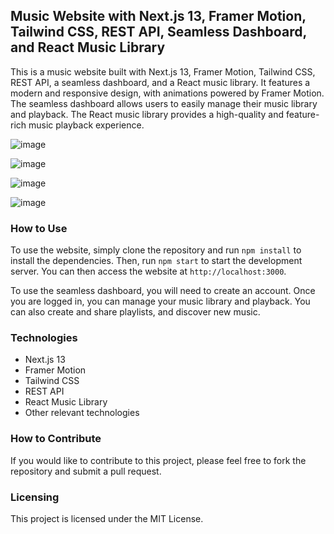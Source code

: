 ## Music Website with Next.js 13, Framer Motion, Tailwind CSS, REST API, Seamless Dashboard, and React Music Library

This is a music website built with Next.js 13, Framer Motion, Tailwind CSS, REST API, a seamless dashboard, and a React music library. It features a modern and responsive design, with animations powered by Framer Motion. The seamless dashboard allows users to easily manage their music library and playback. The React music library provides a high-quality and feature-rich music playback experience.

![image](https://github.com/Akshat171/Music_website_page/assets/81281246/f521cf8e-1f18-4358-b5da-1dd2cf5dfc73)

![image](https://github.com/Akshat171/Music_website_page/assets/81281246/b8a5da98-c8da-4384-b0ab-ed4977e6606d)

![image](https://github.com/Akshat171/Music_website_page/assets/81281246/202efce3-e645-4ef8-91e1-f05502a79013)

![image](https://github.com/Akshat171/Music_website_page/assets/81281246/8278f160-dc82-4d79-b0f1-efda03222862)

### How to Use

To use the website, simply clone the repository and run `npm install` to install the dependencies. Then, run `npm start` to start the development server. You can then access the website at `http://localhost:3000`.

To use the seamless dashboard, you will need to create an account. Once you are logged in, you can manage your music library and playback. You can also create and share playlists, and discover new music.

### Technologies

* Next.js 13
* Framer Motion
* Tailwind CSS
* REST API
* React Music Library
* Other relevant technologies

### How to Contribute

If you would like to contribute to this project, please feel free to fork the repository and submit a pull request.

### Licensing

This project is licensed under the MIT License.
